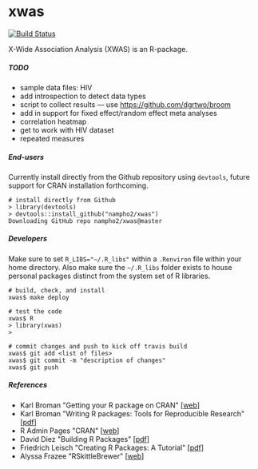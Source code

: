 # xwas

[![Build Status](https://travis-ci.org/nampho2/xwas.svg?branch=master)](https://travis-ci.org/nampho2/xwas)

X-Wide Association Analysis (XWAS) is an R-package.

##### TODO
- sample data files: HIV
- add introspection to detect data types
- script to collect results — use https://github.com/dgrtwo/broom
- add in support for fixed effect/random effect meta analyses
- correlation heatmap
- get to work with HIV dataset
- repeated measures

##### End-users
Currently install directly from the Github repository using `devtools`, future support for CRAN installation forthcoming.

```
# install directly from Github
> library(devtools)
> devtools::install_github("nampho2/xwas")
Downloading GitHub repo nampho2/xwas@master
```   

##### Developers
Make sure to set `R_LIBS="~/.R_libs"` within a `.Renviron` file within your home directory. Also make sure the `~/.R_libs` folder exists to house personal packages distinct from the system set of R libraries.

```
# build, check, and install
xwas$ make deploy

# test the code
xwas$ R
> library(xwas)
>

# commit changes and push to kick off travis build
xwas$ git add <list of files>
xwas$ git commit -m "description of changes"
xwas$ git push
```

##### References
- Karl Broman "Getting your R package on CRAN" [<a href="http://kbroman.org/pkg_primer/pages/cran.html">web</a>]
- Karl Broman "Writing R packages: Tools for Reproducible Research" [<a href="http://kbroman.org/Tools4RR/assets/lectures/08_rpack_withnotes.pdf">pdf</a>]
- R Admin Pages "CRAN" [<a href="https://cran.r-project.org/doc/manuals/r-release/R-admin.html">web</a>]
- David Diez "Building R Packages" [<a href="http://www.hsph.harvard.edu/statinformatics/soft/files/buildingrpackages.pdf">pdf</a>] 
- Friedrich Leisch "Creating R Packages: A Tutorial" [<a href="https://cran.r-project.org/doc/contrib/Leisch-CreatingPackages.pdf">pdf</a>]
- Alyssa Frazee "RSkittleBrewer" [<a href="https://github.com/alyssafrazee/RSkittleBrewer">web</a>]
